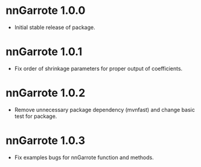 # nnGarrote 1.0.0
* Initial stable release of package.

# nnGarrote 1.0.1
* Fix order of shrinkage parameters for proper output of coefficients.

# nnGarrote 1.0.2
* Remove unnecessary package dependency (mvnfast) and change basic test for package.

# nnGarrote 1.0.3
* Fix examples bugs for nnGarrote function and methods.
